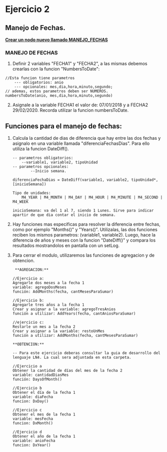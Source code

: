 # Ejercicio 2 

## Manejo de Fechas.
 
<u>**Crear un nodo nuevo llamado MANEJO_FECHAS**</u>

### MANEJO DE FECHAS

1. Definir 2 variables "FECHA1" y "FECHA2", a las mismas debemos crearlas con la funcion "NumbersToDate":

```
//Esta funcion tiene parametros 
    --- obligatorios: anio
    --- opcionales: mes,dia,hora,minuto,segundo;
// ademas, estos parametros deben ser NUMEROS.
numbersToDate(anio, mes,dia,hora,minuto,segundo)    
```

2. Asignale a la variable FECHA1 el valor de: 07/01/2018 y a FECHA2 29/02/2020. Recorda utilizar la funcion numbersToDate.

## Funciones para el manejo de fechas: 

1. Calcula la cantidad de dias de diferencia que hay entre las dos fechas y asignalo en una variable llamada "diferenciaFechasDias". Para ello utiliza la funcion DateDiff().

    ```
    -- parametros obligatorios:
        --variable1, variable2, tipoUnidad
    -- parametros opcionales: 
            --Inicio semana.

    diferenciaFechaDias = DateDiff(variable1, variable2, tipoUnidad*, [inicioSemana])

    Tipo de unidades: 
        M4_YEAR | M4_MONTH | M4_DAY | M4_HOUR | M4_MINUTE | M4_SECOND | M4_WEEK

    inicioSemana: va del 1 al 7, siendo 1 Lunes. Sirve para indicar apartir de que dia contar el inicio de semana.    
    ```

2. Hay funciones mas especificas para resolver la diferencia entre fechas, como por ejemplo "Months()" y "Years()". Utilizalas, las dos funciones reciben los mismos parametros: (variable1, variable2). Luego, hace la diferencia de años y meses con la funcion "DateDiff()" y compara los resultados mostrandolos en pantalla con un setLog.

3. Para cerrar el modulo, utilizaremos las funciones de agregacion y de obtencion.

    ```
     **AGREGACION:** 

    //Ejercicio a:
    Agregarle dos meses a la fecha 1
    variable: agregoDosMeses
    función: AddMonths(fecha, cantMesesParaSumar)

    //Ejercicio b:
    Agregarle tres años a la fecha 1
    Crear y asignar a la variable: agregoTresAnios
    función a utilizar: AddYears(fecha, cantAniosParaSumar)

    //ejercicio c:
    Restarle un mes a la fecha 2
    Crear y asignar a la variable: restoUnMes
    función a utilizar: AddMonths(fecha, cantMesesParaSumar)

    ```

    ```
    **OBTENCION:**

    -- Para este ejercicio deberas consultar la guia de desarrollo del lenguaje LN4. La cual sera adjuntada en esta carpeta.

    //Ejercicio a    
    Obtener la cantidad de días del mes de la fecha 2
    variable: cantidadDiasMes
    función: DaysOfMonth()
    
    //Ejercicio b
    Obtener el día de la fecha 1
    variable: diaFecha
    funcion: DxDay()

    //Ejercicio c   
    Obtener el mes de la fecha 1
    variable: mesFecha
    funcion: DxMonth()
    
    //Ejercicio d
    Obtener el año de la fecha 1
    variable: anioFecha
    funcion: DxYear()
    
    ```

